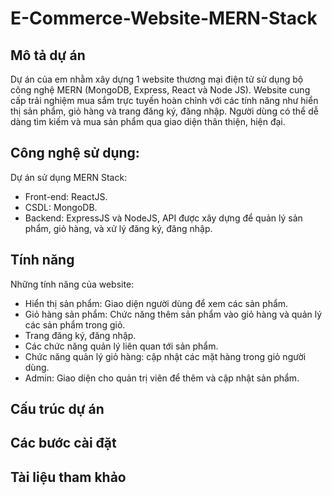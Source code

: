 # E-Commerce-Website-MERN-Stack
## Mô tả dự án
Dự án của em nhằm xây dựng 1 website thương mại điện tử sử dụng bộ công nghệ MERN (MongoDB, Express, React và Node JS). Website cung cấp trải nghiệm mua sắm trực tuyến hoàn chỉnh với các tính năng như hiển thị sản phẩm, giỏ hàng và trang đăng ký, đăng nhập. Người dùng có thể dễ dàng tìm kiếm và mua sản phẩm qua giao diện thân thiện, hiện đại.
## Công nghệ sử dụng: 
Dự án sử dụng MERN Stack: 
* Front-end: ReactJS.
* CSDL: MongoDB.
* Backend: ExpressJS và NodeJS, API được xây dựng để quản lý sản phẩm, giỏ hàng, và xử lý đăng ký, đăng nhập.
## Tính năng
Những tính năng của website: 
* Hiển thị sản phẩm: Giao diện người dùng để xem các sản phẩm.
* Giỏ hàng sản phẩm: Chức năng thêm sản phẩm vào giỏ hàng và quản lý các sản phẩm trong giỏ.
* Trang đăng ký, đăng nhập.
* Các chức năng quản lý liên quan tới sản phẩm.
* Chức năng quản lý giỏ hàng: cập nhật các mặt hàng trong giỏ người dùng.
* Admin: Giao diện cho quản trị viên để thêm và cập nhật sản phẩm.
## Cấu trúc dự án
## Các bước cài đặt
## Tài liệu tham khảo


